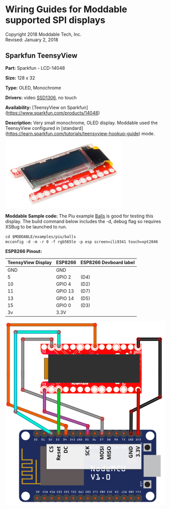 # Wiring Guides for Moddable supported SPI displays

Copyright 2018 Moddable Tech, Inc.  
Revised: January 2, 2018


## Sparkfun TeensyView
**Part:** Sparkfun - LCD-14048 

**Size:** 128 x 32

**Type:** OLED, Monochrome

**Drivers:** video [SSD1306](../../documentation/drivers/ssd1306/ssd1306.md), no touch

**Availability:** [TeensyView on Sparkfun] (https://www.sparkfun.com/products/14048)

**Description:** Very small monochrome, OLED display. Moddable used the TeensyView configured in [standard] (https://learn.sparkfun.com/tutorials/teensyview-hookup-guide) mode.


![Generic SPI Display](images/teensyview.jpg)

**Moddable Sample code:** The Piu example [Balls](../../examples/piu/balls/) is good for testing this display. The build command below includes the -d, debug flag so requires XSBug to be launched to run.

```
cd $MODDABLE/examples/piu/balls
mcconfig -d -m -r 0 -f rgb565le -p esp screen=ili9341 touch=xpt2046  
```

**ESP8266 Pinout:**

| TeensyView Display | ESP8266 | ESP8266 Devboard label
| --- | --- | --- |
| GND | GND | 
| 5 | GPIO 2 | (D4)
| 10 | GPIO 4 | (D2)
| 11 | GPIO 13 | (D7) 
| 13 | GPIO 14 | (D5) 
| 15 | GPIO 0 | (D3) 
| 3v | 3.3V |

![Generic SPI Display](images/teensyview-wiring.jpg)


